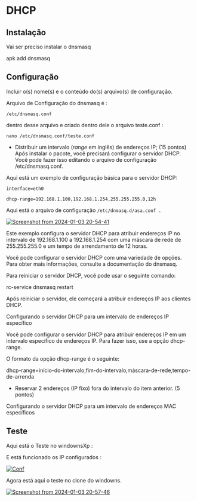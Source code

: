 # DHCP

## Instalação
Vai ser preciso instalar o dnsmasq

apk add dnsmasq


## Configuração

Incluir o(s) nome(s) e o conteúdo do(s) arquivo(s) de configuração.

Arquivo de Configuração do dnsmasq é :

`/etc/dnsmasq.conf `

dentro desse arquivo e criado dentro dele o arquivo teste.conf :

`nano /etc/dnsmasq.conf/teste.conf`


- Distribuir um intervalo (*range* em inglês) de endereços IP; (15 pontos)
Após instalar o pacote, você precisará configurar o servidor DHCP. Você pode fazer isso editando o arquivo de configuração /etc/dnsmasq.conf.

Aqui está um exemplo de configuração básica para o servidor DHCP:

`interface=eth0`

`dhcp-range=192.168.1.100,192.168.1.254,255.255.255.0,12h`

Aqui está o arquivo de configuração `/etc/dnmasq.d/asa.conf .`

[![Screenshot from 2024-01-03 20-54-41](https://i.im.ge/2024/01/04/3l2FFa.Screenshot-from-2024-01-03-20-54-41.png)](https://im.ge/i/3l2FFa)


Este exemplo configura o servidor DHCP para atribuir endereços IP no intervalo de 192.168.1.100 a 192.168.1.254 com uma máscara de rede de 255.255.255.0 e um tempo de arrendamento de 12 horas.

Você pode configurar o servidor DHCP com uma variedade de opções. Para obter mais informações, consulte a documentação do dnsmasq.

Para reiniciar o servidor DHCP, você pode usar o seguinte comando:

rc-service dnsmasq restart 

Após reiniciar o servidor, ele começará a atribuir endereços IP aos clientes DHCP.

Configurando o servidor DHCP para um intervalo de endereços IP específico

Você pode configurar o servidor DHCP para atribuir endereços IP em um intervalo específico de endereços IP. Para fazer isso, use a opção dhcp-range.

O formato da opção dhcp-range é o seguinte:

dhcp-range=início-do-intervalo,fim-do-intervalo,máscara-de-rede,tempo-de-arrenda

- Reservar 2 endereços (IP fixo) fora do intervalo do item anterior. (5 pontos)


Configurando o servidor DHCP para um intervalo de endereços MAC específicos


## Teste

Aqui está o Teste no windownsXp :

E está funcionado os IP configurados :

[![Conf](https://i.im.ge/2024/01/04/3l149m.Screenshot-from-2024-01-03-20-45-56.png)](https://im.ge/i/3l149m)


Agora está aqui o teste no clone do windowns.

[![Screenshot from 2024-01-03 20-57-46](https://i.im.ge/2024/01/04/3l2dLz.Screenshot-from-2024-01-03-20-57-46.png)](https://im.ge/i/3l2dLz)
